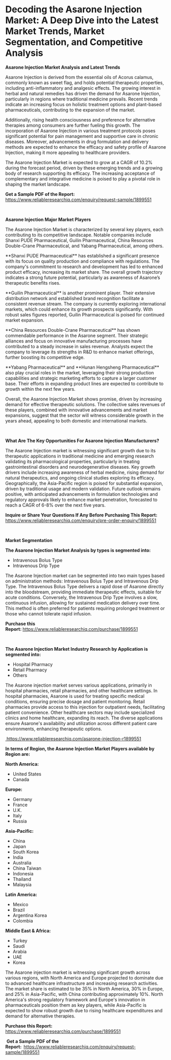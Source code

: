 <p><h1>Decoding the Asarone Injection Market: A Deep Dive into the Latest Market Trends, Market Segmentation, and Competitive Analysis</h1></p><p><strong>Asarone Injection Market Analysis and Latest Trends</strong></p>
<p><p>Asarone Injection is derived from the essential oils of Acorus calamus, commonly known as sweet flag, and holds potential therapeutic properties, including anti-inflammatory and analgesic effects. The growing interest in herbal and natural remedies has driven the demand for Asarone Injection, particularly in regions where traditional medicine prevails. Recent trends indicate an increasing focus on holistic treatment options and plant-based pharmaceuticals, contributing to the expansion of the market.</p><p>Additionally, rising health consciousness and preference for alternative therapies among consumers are further fueling this growth. The incorporation of Asarone Injection in various treatment protocols poses significant potential for pain management and supportive care in chronic diseases. Moreover, advancements in drug formulation and delivery methods are expected to enhance the efficacy and safety profile of Asarone Injection, making it more appealing to healthcare providers.</p><p>The Asarone Injection Market is expected to grow at a CAGR of 10.2% during the forecast period, driven by these emerging trends and a growing body of research supporting its efficacy. The increasing acceptance of complementary and integrative medicine is poised to play a pivotal role in shaping the market landscape.</p></p>
<p><strong>Get a Sample PDF of the Report:&nbsp;</strong> <a href="https://www.reliableresearchiq.com/enquiry/request-sample/1899551?utm_campaign=3529&utm_medium=2&utm_source=Github&utm_content=ia&utm_term=19042025&utm_id=asarone-injection">https://www.reliableresearchiq.com/enquiry/request-sample/1899551</a></p>
<p>&nbsp;</p>
<p><strong>Asarone Injection Major Market Players</strong></p>
<p><p>The Asarone Injection Market is characterized by several key players, each contributing to its competitive landscape. Notable companies include Shanxi PUDE Pharmaceutical, Guilin Pharmaceutical, China Resources Double-Crane Pharmaceutical, and Yabang Pharmaceutical, among others.</p><p>**Shanxi PUDE Pharmaceutical** has established a significant presence with its focus on quality production and compliance with regulations. The company's commitment to research and development has led to enhanced product efficacy, increasing its market share. The overall growth trajectory indicates a strong future potential, particularly as awareness of Asarone’s therapeutic benefits rises.</p><p>**Guilin Pharmaceutical** is another prominent player. Their extensive distribution network and established brand recognition facilitate a consistent revenue stream. The company is currently exploring international markets, which could enhance its growth prospects significantly. With robust sales figures reported, Guilin Pharmaceutical is poised for continued market expansion.</p><p>**China Resources Double-Crane Pharmaceutical** has shown commendable performance in the Asarone segment. Their strategic alliances and focus on innovative manufacturing processes have contributed to a steady increase in sales revenue. Analysts expect the company to leverage its strengths in R&D to enhance market offerings, further boosting its competitive edge.</p><p>**Yabang Pharmaceutical** and **Hunan Hengsheng Pharmaceutical** also play crucial roles in the market, leveraging their strong production capabilities and strategic marketing efforts to capture a larger customer base. Their efforts in expanding product lines are expected to contribute to growth within the next few years.</p><p>Overall, the Asarone Injection Market shows promise, driven by increasing demand for effective therapeutic solutions. The collective sales revenues of these players, combined with innovative advancements and market expansions, suggest that the sector will witness considerable growth in the years ahead, appealing to both domestic and international markets.</p></p>
<p>&nbsp;</p>
<p><strong>What Are The Key Opportunities For Asarone Injection Manufacturers?</strong></p>
<p><p>The Asarone Injection market is witnessing significant growth due to its therapeutic applications in traditional medicine and emerging research validating its pharmacological properties, particularly in treating gastrointestinal disorders and neurodegenerative diseases. Key growth drivers include increasing awareness of herbal medicine, rising demand for natural therapeutics, and ongoing clinical studies exploring its efficacy. Geographically, the Asia-Pacific region is poised for substantial expansion, driven by traditional usage and modern validation. Future outlook remains positive, with anticipated advancements in formulation technologies and regulatory approvals likely to enhance market penetration, forecasted to reach a CAGR of 6-8% over the next five years.</p></p>
<p><strong>Inquire or Share Your Questions If Any Before Purchasing This Report:</strong> <a href="https://www.reliableresearchiq.com/enquiry/pre-order-enquiry/1899551?utm_campaign=3529&utm_medium=2&utm_source=Github&utm_content=ia&utm_term=19042025&utm_id=asarone-injection">https://www.reliableresearchiq.com/enquiry/pre-order-enquiry/1899551</a></p>
<p>&nbsp;</p>
<p><strong>Market Segmentation</strong></p>
<p><strong>The Asarone Injection Market Analysis by types is segmented into:</strong></p>
<p><ul><li>Intravenous Bolus Type</li><li>Intravenous Drip Type</li></ul></p>
<p><p>The Asarone Injection market can be segmented into two main types based on administration methods: Intravenous Bolus Type and Intravenous Drip Type. The Intravenous Bolus Type delivers a rapid dose of Asarone directly into the bloodstream, providing immediate therapeutic effects, suitable for acute conditions. Conversely, the Intravenous Drip Type involves a slow, continuous infusion, allowing for sustained medication delivery over time. This method is often preferred for patients requiring prolonged treatment or those who cannot tolerate rapid infusion.</p></p>
<p><strong>Purchase this Report:&nbsp;</strong><a href="https://www.reliableresearchiq.com/purchase/1899551?utm_campaign=3529&utm_medium=2&utm_source=Github&utm_content=ia&utm_term=19042025&utm_id=asarone-injection">https://www.reliableresearchiq.com/purchase/1899551</a></p>
<p>&nbsp;</p>
<p><strong>The Asarone Injection Market Industry Research by Application is segmented into:</strong></p>
<p><ul><li>Hospital Pharmacy</li><li>Retail Pharmacy</li><li>Others</li></ul></p>
<p><p>The Asarone injection market serves various applications, primarily in hospital pharmacies, retail pharmacies, and other healthcare settings. In hospital pharmacies, Asarone is used for treating specific medical conditions, ensuring precise dosage and patient monitoring. Retail pharmacies provide access to this injection for outpatient needs, facilitating patient convenience. Other healthcare sectors may include specialized clinics and home healthcare, expanding its reach. The diverse applications ensure Asarone's availability and utilization across different patient care environments, enhancing therapeutic options.</p></p>
<p><a href="https://www.reliableresearchiq.com/asarone-injection-r1899551?utm_campaign=3529&utm_medium=2&utm_source=Github&utm_content=ia&utm_term=19042025&utm_id=asarone-injection">&nbsp;https://www.reliableresearchiq.com/asarone-injection-r1899551</a></p>
<p><strong>In terms of Region, the Asarone Injection Market Players available by Region are:</strong></p>
<p>
    <p> <strong> North America: </strong>
        <ul>
            <li>United States</li>
            <li>Canada</li>
        </ul>
        </p> 
    <p> <strong> Europe: </strong>
        <ul>
            <li>Germany</li>
            <li>France</li>
            <li>U.K.</li>
            <li>Italy</li>
            <li>Russia</li>
        </ul>
        </p> 
    <p> <strong> Asia-Pacific: </strong>
        <ul>
            <li>China</li>
            <li>Japan</li>
            <li>South Korea</li>
            <li>India</li>
            <li>Australia</li>
            <li>China Taiwan</li>
            <li>Indonesia</li>
            <li>Thailand</li>
            <li>Malaysia</li>
        </ul>
        </p> 
    <p> <strong> Latin America: </strong>
        <ul>
            <li>Mexico</li>
            <li>Brazil</li>
            <li>Argentina Korea</li>
            <li>Colombia</li>
        </ul>
        </p> 
    <p> <strong> Middle East & Africa: </strong>
        <ul>
            <li>Turkey</li>
            <li>Saudi</li>
            <li>Arabia</li>
            <li>UAE</li>
            <li>Korea</li>
        </ul>
    </p>
    </p>
<p><p>The Asarone injection market is witnessing significant growth across various regions, with North America and Europe projected to dominate due to advanced healthcare infrastructure and increasing research activities. The market share is estimated to be 35% in North America, 30% in Europe, and 25% in Asia-Pacific, with China contributing approximately 10%. North America's strong regulatory framework and Europe's innovation in pharmaceuticals position them as key players, while Asia-Pacific is expected to show robust growth due to rising healthcare expenditures and demand for alternative therapies.</p></p>
<p><strong>Purchase this Report: </strong><a href="https://www.reliableresearchiq.com/purchase/1899551?utm_campaign=3529&utm_medium=2&utm_source=Github&utm_content=ia&utm_term=19042025&utm_id=asarone-injection">https://www.reliableresearchiq.com/purchase/1899551</a></p>
<p>&nbsp;<strong>Get a Sample PDF of the Report:&nbsp;&nbsp;</strong><a href="https://www.reliableresearchiq.com/enquiry/request-sample/1899551?utm_campaign=3529&utm_medium=2&utm_source=Github&utm_content=ia&utm_term=19042025&utm_id=asarone-injection">https://www.reliableresearchiq.com/enquiry/request-sample/1899551</a></p>
<p><strong></strong></p>
<p><p></p><p></p><p></p></p>